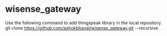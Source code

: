 # wisense_gateway

Use the following command to add thingspeak library in the local repository.
git clone https://github.com/ashokbhayal/wisense_gateway.git --recursive
